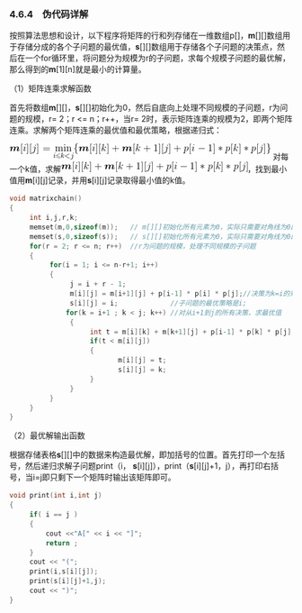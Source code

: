 ### 4.6.4　伪代码详解

按照算法思想和设计，以下程序将矩阵的行和列存储在一维数组p[]，**m**[][]数组用于存储分成的各个子问题的最优值，**s**[][]数组用于存储各个子问题的决策点，然后在一个for循环里，将问题分为规模为r的子问题，求每个规模子问题的最优解，那么得到的**m**[1][n]就是最小的计算量。

（1）矩阵连乘求解函数

首先将数组**m**[][]，**s**[][]初始化为0，然后自底向上处理不同规模的子问题，r为问题的规模，r= 2；r <= n；r++，当r= 2时，表示矩阵连乘的规模为2，即两个矩阵连乘。求解两个矩阵连乘的最优值和最优策略，根据递归式：

![339.gif](../images/339.gif)
对每一个k值，求解<img class="my_markdown" src="../images/352.gif" style="width:332px;  height: 18px; "/>，找到最小值用**m**[i][j]记录，并用**s**[i][j]记录取得最小值的k值。

```c
void matrixchain()
{
     int i,j,r,k;
     memset(m,0,sizeof(m));   // m[][]初始化所有元素为0，实际只需要对角线为0即可
     memset(s,0,sizeof(s));   // s[][]初始化所有元素为0，实际只需要对角线为0即可
     for(r = 2; r <= n; r++)  //r为问题的规模，处理不同规模的子问题
     {
          for(i = 1; i <= n-r+1; i++)
          {
               j = i + r - 1;
               m[i][j] = m[i+1][j] + p[i-1] * p[i] * p[j];//决策为k=i的乘法次数
               s[i][j] = i;             //子问题的最优策略是i;
              for(k = i+1 ; k < j; k++) //对从i+1到j的所有决策，求最优值
               {
                    int t = m[i][k] + m[k+1][j] + p[i-1] * p[k] * p[j];
                    if(t < m[i][j])
                    {
                           m[i][j] = t;
                           s[i][j] = k;
                    }
               }
          }
     }
}
```

（2）最优解输出函数

根据存储表格**s**[][]中的数据来构造最优解，即加括号的位置。首先打印一个左括号，然后递归求解子问题print（i， **s**[i][j]），print（**s**[i][j]+1，j），再打印右括号，当i=j即只剩下一个矩阵时输出该矩阵即可。

```c
void print(int i,int j)
{
     if( i == j )
     {
         cout <<"A[" << i << "]";
         return ;
     }
     cout << "(";
     print(i,s[i][j]);
     print(s[i][j]+1,j);
     cout << ")";
}
```

